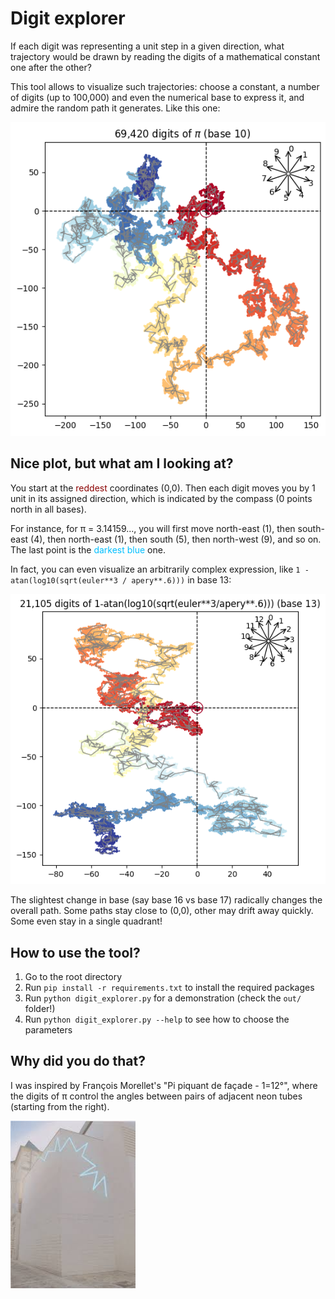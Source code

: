# Digit explorer
If each digit was representing a unit step in a given direction, what trajectory would be drawn by reading the digits of a mathematical constant one after the other?

This tool allows to visualize such trajectories: choose a constant, a number of digits (up to 100,000) and even the numerical base to express it, and admire the random path it generates. Like this one:

<img src="img/pi_010_069420_example.png" alt="Trajectory of 69420 digits of pi in base 10" width="690"/>

## Nice plot, but what am I looking at?
You start at the <span style="color:darkred">reddest</span> coordinates (0,0). Then each digit moves you by 1 unit in its assigned direction, which is indicated by the compass (0 points north in all bases).

For instance, for &pi; = 3.14159..., you will first move north-east (1), then south-east (4), then north-east (1), then south (5), then north-west (9), and so on. The last point is the <span style="color:deepskyblue">darkest blue</span> one.

In fact, you can even visualize an arbitrarily complex expression, like `1 - atan(log10(sqrt(euler**3 / apery**.6)))` in base 13:

<img src="img/awful_expression_example.png" alt="Trajectory of too munay digits of some cursed nonsensical expression" width="690"/>


The slightest change in base (say base 16 vs base 17) radically changes the overall path. Some paths stay close to (0,0), other may drift away quickly. Some even stay in a single quadrant!

## How to use the tool?
1. Go to the root directory
2. Run ```pip install -r requirements.txt``` to install the required packages
3. Run ```python digit_explorer.py``` for a demonstration (check the ```out/``` folder!)
4. Run ```python digit_explorer.py --help``` to see how to choose the parameters

## Why did you do that?
I was inspired by François Morellet's "Pi piquant de façade - 1=12°", where the digits of &pi; control the angles between pairs of adjacent neon tubes (starting from the right).

<img src="img/pi_piquant_morellet.jpeg" alt="Photo of Morellet's Pi piquant de facade" width="200"/>
